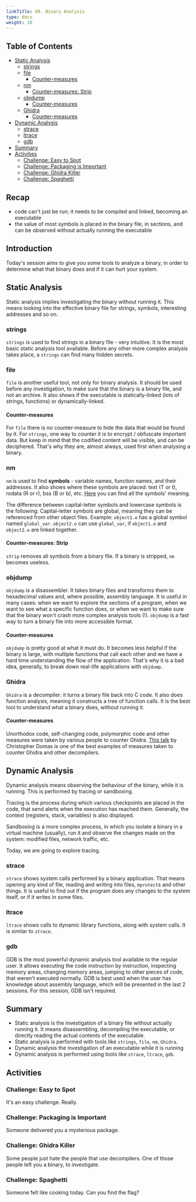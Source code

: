```yaml
---
linkTitle: 09. Binary Analysis
type: docs
weight: 10
---
```


## Table of Contents

- [Static Analysis](#static-analysis)
  - [strings](#strings)
  - [file](#file)
    - [Counter-measures](#counter-measures)
  - [nm](#nm)
    - [Counter-measures: Strip](#counter-measures-strip)
  - [objdump](#objdump)
    - [Counter-measures](#counter-measures-1)
  - [Ghidra](#ghidra)
    - [Counter-measures](#counter-measures-2)
- [Dynamic Analysis](#dynamic-analysis)
  - [strace](#strace)
  - [ltrace](#ltrace)
  - [gdb](#gdb)
- [Summary](#summary)
- [Activities](#activities)
  - [Challenge: Easy to Spot](#challenge-easy-to-spot)
  - [Challenge: Packaging is Important](#challenge-packaging-is-important)
  - [Challenge: Ghidra Killer](#challenge-ghidra-killer)
  - [Challenge: Spaghetti](#challenge-spaghetti)

## Recap

- code can't just be run;
it needs to be compiled and linked, becoming an executable
- the value of most symbols is placed in the binary file, in sections, and can be observed without actually running the executable

## Introduction

Today's session aims to give you some tools to analyze a binary, in order to determine what that binary does and if it can hurt your system.

## Static Analysis

Static analysis implies investigating the binary without running it.
This means looking into the effective binary file for strings, symbols, interesting addresses and so on.

### strings

`strings` is used to find strings in a binary file - very intuitive.
It is the most basic static analysis tool available.
Before any other more complex analysis takes place, a `strings` can find many hidden secrets.

### file

`file` is another useful tool, not only for binary analysis.
It should be used before any investigation, to make sure that the binary is a binary file, and not an archive.
It also shows if the executable is statically-linked (lots of strings, functions) or dynamically-linked.

#### Counter-measures

For `file` there is no counter-measure to hide the data that would be found by it.
For `strings`, one way to counter it is to encrypt / obfuscate important data.
But keep in mind that the codified content will be visible, and can be deciphered.
That's why they are, almost always, used first when analysing a binary.

### nm

`nm` is used to find **symbols** - variable names, function names, and their addresses.
It also shows where these symbols are placed: text (T or t), rodata (R or r), bss (B or b), etc.
[Here](https://www.thegeekstuff.com/2012/03/linux-nm-command/) you can find all the symbols' meaning.

The difference between capital-letter symbols and lowercase symbols is the following:
Capital-letter symbols are global, meaning they can be referenced from other object files.
Example: `object1.o` has a global symbol named `global_var`.
`object2.o` can use `global_var`, if `object1.o` and `object2.o` are linked together.

#### Counter-measures: Strip

`strip` removes all symbols from a binary file.
If a binary is stripped, `nm` becomes useless.

### objdump

`objdump` is a disassembler.
It takes binary files and transforms them to hexadecimal values and, where possible, assembly language.
It is useful in many cases: when we want to explore the sections of a program, when we want to see what a specific function does, or when we want to make sure that the binary won't crash more complex analysis tools (!).
`objdump` is a fast way to turn a binary file into more accessible format.

#### Counter-measures

`objdump` is pretty good at what it must do.
It becomes less helpful if the binary is large, with multiple functions that call each other and we have a hard time understanding the flow of the application.
That's why it is a bad idea, generally, to break down real-life applications with `objdump`.

### Ghidra

`Ghidra` is a decompiler: it turns a binary file back into C code.
It also does function analysis, meaning it constructs a tree of function calls.
It is the best tool to understand what a binary does, without running it.

#### Counter-measures

Unorthodox code, self-changing code, polymorphic code and other measures were taken by various people to counter Ghidra.
[This talk](https://www.youtube.com/watch?v=HlUe0TUHOIc&ab_channel=DEFCONConference) by Christopher Domas is one of the best examples of measures taken to counter Ghidra and other decompilers.

## Dynamic Analysis

Dynamic analysis means observing the behaviour of the binary, while it is running.
This is performed by tracing or sandboxing.

Tracing is the process during which various checkpoints are placed in the code, that send alerts when the execution has reached them.
Generally, the context (registers, stack, variables) is also displayed.

Sandboxing is a more complex process, in which you isolate a binary in a virtual machine (usually), run it and observe the changes made on the system: modified files, network traffic, etc.

Today, we are going to explore tracing.

### strace

`strace` shows system calls performed by a binary application.
That means opening any kind of file, reading and writing into files, `mprotect`s and other things.
It is useful to find out if the program does any changes to the system itself, or if it writes in some files.

### ltrace

`ltrace` shows calls to dynamic library functions, along with system calls.
It is similar to `strace`.

### gdb

GDB is the most powerful dynamic analysis tool available to the regular user.
It allows executing the code instruction by instruction, inspecting memory areas, changing memory areas, jumping to other pieces of code, that weren't executed normally.
GDB is best used when the user has knowledge about assembly language, which will be presented in the last 2 sessions.
For this session, GDB isn't required.

## Summary

- Static analysis is the investigation of a binary file without actually running it.
It means disassembling, decompiling the executable, or directly reading the actual contents of the executable.
- Static analysis is performed with tools like `strings`, `file`, `nm`, `Ghidra`.
- Dynamic analysis the investigation of an executable while it is running
- Dynamic analysis is performed using tools like `strace`, `ltrace`, `gdb`.

## Activities

### Challenge: Easy to Spot

It's an easy challenge.
Really.

### Challenge: Packaging is Important

Someone delivered you a mysterious package.

### Challenge: Ghidra Killer

Some people just hate the people that use decompilers.
One of those people left you a binary, to investigate.

### Challenge: Spaghetti

Someone felt like cooking today.
Can you find the flag?

